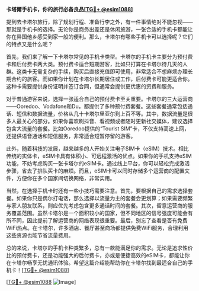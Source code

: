**卡塔爾手机卡，你的旅行必备良品[[TG💪+ @esim1088](https://t.me/s/esim1088)]**

提到去卡塔尔旅行，除了规划行程、准备行李之外，有一件事情绝对不能忽视——那就是手机卡的选择。无论你是商务出差还是休闲旅游，一张合适的手机卡都能让你在异国他乡感受到家一般的便利。那么，卡塔尔有哪些手机卡可以选择呢？它们的特点又是什么呢？

首先，我们来了解一下卡塔尔常见的手机卡类型。卡塔尔的手机卡主要分为预付费卡和后付费卡两大类。预付费卡适合短期游客，比如只打算在卡塔尔待几天的人群。这类卡无需复杂的手续，购买后直接充值即可使用，非常适合不想麻烦办理长期合约的旅客。而如果你计划在卡塔尔长期居住或工作，后付费卡可能更适合你。这种卡需要提供身份证明并签订合同，但通常会提供更优惠的资费和服务。

对于普通游客来说，选择一张适合自己的预付费卡至关重要。卡塔尔的三大运营商——Ooredoo、Vodafone和Du，都提供了多种预付费套餐。这些套餐通常包括通话、短信和数据流量，价格从几十卡塔尔里亚尔到上百不等。其中，数据流量是很多人最关心的部分。如果你喜欢刷抖音、看视频或者随时更新社交媒体，建议选择包含大流量的套餐。比如Ooredoo提供的“Tourist SIM”卡，不仅支持高速上网，还提供语音通话和短信服务，非常适合短暂停留的游客。

此外，随着科技的发展，越来越多的人开始关注电子SIM卡（eSIM）技术。相比传统的实体卡，eSIM卡具有体积小、可远程激活的优点。如果你的手机支持eSIM功能，不妨考虑购买一张卡塔尔的eSIM卡。通过线上平台，你可以轻松完成激活步骤，省去了排队买卡的麻烦。而且，eSIM卡可以同时存储多个运营商的配置文件，方便你在多个国家间切换网络，非常实用。

当然，在选择手机卡时还有一些小技巧需要注意。首先，要根据自己的需求选择套餐。如果你只是偶尔打电话，那么选择以流量为主的套餐会更划算；如果需要频繁与家人朋友联系，则应优先考虑包含更多通话时间的套餐。其次，留意运营商的服务覆盖范围。虽然卡塔尔是一个面积较小的国家，但不同地区的信号强度可能会有所不同，因此提前了解运营商的网络表现很重要。最后，别忘了查看是否有免费WiFi热点。在卡塔尔，许多酒店、餐厅甚至商场都提供免费WiFi服务，合理利用这些资源也能节省流量费用。

总的来说，卡塔尔的手机卡种类繁多，总有一款能满足你的需求。无论是追求性价比的预付费卡，还是功能强大的后付费卡，亦或是便捷高效的eSIM卡，都能让你在卡塔尔畅享无忧通讯体验。希望这篇介绍能帮助你在卡塔尔找到最适合自己的手机卡！[[TG💪+ @esim1088](https://t.me/s/esim1088)]

[[TG💪+ @esim1088](https://t.me/s/esim1088) ![Image](https://i.postimg.cc/4NQfJmqS/Snipaste-2025-05-13-00-14-12.png)]